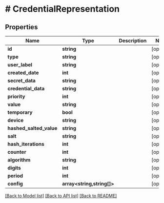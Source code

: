 # # CredentialRepresentation

## Properties

Name | Type | Description | Notes
------------ | ------------- | ------------- | -------------
**id** | **string** |  | [optional]
**type** | **string** |  | [optional]
**user_label** | **string** |  | [optional]
**created_date** | **int** |  | [optional]
**secret_data** | **string** |  | [optional]
**credential_data** | **string** |  | [optional]
**priority** | **int** |  | [optional]
**value** | **string** |  | [optional]
**temporary** | **bool** |  | [optional]
**device** | **string** |  | [optional]
**hashed_salted_value** | **string** |  | [optional]
**salt** | **string** |  | [optional]
**hash_iterations** | **int** |  | [optional]
**counter** | **int** |  | [optional]
**algorithm** | **string** |  | [optional]
**digits** | **int** |  | [optional]
**period** | **int** |  | [optional]
**config** | **array<string,string[]>** |  | [optional]

[[Back to Model list]](../../README.md#models) [[Back to API list]](../../README.md#endpoints) [[Back to README]](../../README.md)
